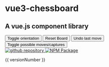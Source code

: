 <script setup>
import { ref, watch, onMounted } from 'vue';
import { useData } from 'vitepress';
import { TheChessboard } from 'vue3-chessboard';

const theme = useData();
const svgPath = ref(null);
const versionNumber = ref("");

function setSvgPath() {
  if (theme.isDark.value) {
    svgPath.value = '/github-mark-white.svg';
  } else {
    svgPath.value = '/github-mark.svg';
  }
}

onMounted(async () => {
  setSvgPath();
  try {
    const res = await fetch('https://registry.npmjs.org/vue3-chessboard/latest');
    const data = await res.json();
    versionNumber.value = data.version ?? "";
  } catch {}
});

watch(theme.isDark, () => {
  setSvgPath();
});

let boardAPI;

function handleCheckmate(isMated) {
  if (isMated === 'w') {
    alert('Black wins!');
  } else {
    alert('White wins!');
  }
  boardAPI?.resetBoard();
}

function handleCheck(isChecked) {
  console.log(isChecked)
  if (isChecked === 'w') {
    alert('White is in check!');
  } else {
    alert('Black is in check!');
  }
}

</script>

# vue3-chessboard

## A vue.js component library

<div class="chessboard">
  <div class="buttons">
    <button @click="boardAPI.toggleOrientation">
      Toggle orientation
    </button>
    <button @click="boardAPI.resetBoard">
      Reset Board
    </button>
    <button @click="boardAPI.undoLastMove">
      Undo last move
    </button>
    <button @click="boardAPI.toggleMoves">
      Toggle possible moves/captures
    </button>
  </div>
  <TheChessboard
    @board-created="(api) => (boardAPI = api)"
    @checkmate="handleCheckmate"
    @check="handleCheck"
  />
</div>

<div class="svg-container">
  <a v-show="theme.isDark" href="https://github.com/qwerty084/vue3-chessboard" target="_blank" rel="noreferrer">
    <img :src="svgPath" alt="github repository" title="GitHub Repository" />
  </a>
  <a href="https://www.npmjs.com/package/vue3-chessboard" target="_blank" rel="noreferrer" >
    <img src="/npm.svg" alt="NPM Package" title="NPM Package" class="npm-svg" />
  </a>
</div>

<p class="version-number">{{ versionNumber }}</p>
